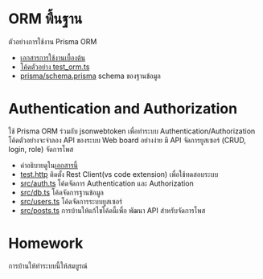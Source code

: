 # ORM พื้นฐาน
ตัวอย่างการใช้งาน Prisma ORM
- [เอกสารการใช้งานเบื้องต้น](./orm.md)
- [โค้ดตัวอย่าง test_orm.ts](./test_orm.ts)
- [prisma/schema.prisma](./prisma/schema.prisma) schema ของฐานข้อมูล

# Authentication and Authorization
ใช้ Prisma ORM ร่วมกับ jsonwebtoken เพื่อทำระบบ Authentication/Authorization โค้ดตัวอย่างจะจำลอง API ของระบบ Web board อย่างง่าย มี API จัดการยูสเซอร์ (CRUD, login, role) จัดการโพส
- คำอธิบายดูใน[เอกสารนี้](./auth.md)
- [test.http](./test.http) ติดตั้ง Rest Client(vs code extension) เพื่อใช้ทดสอบระบบ
- [src/auth.ts](./src/auth.ts) โค้ดจัดการ Authentication และ Authorization
- [src/db.ts](./src/db.ts) โค้ดจัดการฐานข้อมูล
- [src/users.ts](./src/users.ts) โค้ดจัดการระบบยูสเซอร์
- [src/posts.ts](./src/posts.ts) การบ้านให้แก้ไขโค้ดนี้เพื่อ พัฒนา API สำหรับจัดการโพส

# Homework
การบ้านให้ทำระบบนี้ให้สมบูรณ์